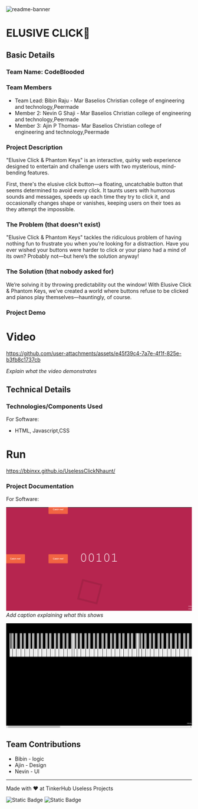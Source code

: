 <img width="1280" alt="readme-banner" src="https://github.com/user-attachments/assets/35332e92-44cb-425b-9dff-27bcf1023c6c">

# ELUSIVE CLICK🎯


## Basic Details
### Team Name: CodeBlooded 


### Team Members
- Team Lead: Bibin Raju - Mar Baselios Christian college of engineering and technology,Peermade
- Member 2: Nevin G Shaji - Mar Baselios Christian college of engineering and technology,Peermade
- Member 3: Ajin P Thomas- Mar Baselios Christian college of engineering and technology,Peermade

### Project Description

"Elusive Click & Phantom Keys" is an interactive, quirky web experience designed to entertain and challenge users with two mysterious, mind-bending features.

First, there's the elusive click button—a floating, uncatchable button that seems determined to avoid every click. It taunts users with humorous sounds and messages, speeds up each time they try to click it, and occasionally changes shape or vanishes, keeping users on their toes as they attempt the impossible.

### The Problem (that doesn't exist)

"Elusive Click & Phantom Keys" tackles the ridiculous problem of having nothing fun to frustrate you when you’re looking for a distraction. Have you ever wished your buttons were harder to click or your piano had a mind of its own? Probably not—but here’s the solution anyway!

### The Solution (that nobody asked for)

We’re solving it by throwing predictability out the window! With Elusive Click & Phantom Keys, we’ve created a world where buttons refuse to be clicked and pianos play themselves—hauntingly, of course.

### Project Demo
# Video

https://github.com/user-attachments/assets/e45f39c4-7a7e-4f1f-825e-b3fb8c1737cb


*Explain what the video demonstrates*

## Technical Details
### Technologies/Components Used
For Software:
- HTML, Javascript,CSS



# Run
https://bbinxx.github.io/UselessClickNhaunt/

### Project Documentation
For Software:


![Screenshot1](https://github.com/bbinxx/UselessClickNhaunt/blob/master/image.png?raw=true)
*Add caption explaining what this shows*

![Screenshot2](https://github.com/bbinxx/UselessClickNhaunt/blob/master/piano.png?raw=true)


## Team Contributions
- Bibin - logic
- Ajin - Design
- Nevin - UI

---
Made with ❤️ at TinkerHub Useless Projects 

![Static Badge](https://img.shields.io/badge/TinkerHub-24?color=%23000000&link=https%3A%2F%2Fwww.tinkerhub.org%2F)
![Static Badge](https://img.shields.io/badge/UselessProject--24-24?link=https%3A%2F%2Fwww.tinkerhub.org%2Fevents%2FQ2Q1TQKX6Q%2FUseless%2520Projects)


